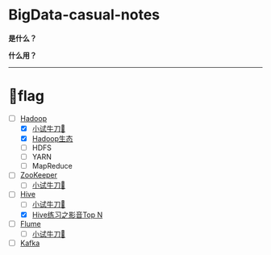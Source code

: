 # BigData-casual-notes

**是什么？**

**什么用？**

* * *

# 🚩flag

- [ ] [Hadoop](https://github.com/Dang-h/BigData/blob/master/Hadoop/Hadoop.md)
  - [x] [小试牛刀🐂](https://github.com/Dang-h/BigData/blob/master/Hadoop/Hadoop.md#%E4%BB%80%E4%B9%88%E7%94%A8)
  - [x] [Hadoop生态](https://github.com/Dang-h/BigData/blob/master/Hadoop/Hadoop.md)
  - [ ] HDFS
  - [ ] YARN
  - [ ] MapReduce
- [ ] [ZooKeeper](https://github.com/Dang-h/BigData/blob/master/Zookeeper/ZooKeeper.md)
  - [ ] [小试牛刀🐂](https://github.com/Dang-h/BigData/blob/master/Zookeeper/ZooKeeper.md)
- [ ] [Hive](https://github.com/Dang-h/BigData/blob/master/Hive/Hive.md)
  - [ ] [小试牛刀🐂](https://github.com/Dang-h/BigData/blob/master/Hive/Hive.md)
  - [x] [Hive练习之影音Top N](https://github.com/Dang-h/BigData/blob/master/Hive/Hive.md)
- [ ] [Flume](https://github.com/Dang-h/BigData/blob/master/Flume/Flume.md)
  - [ ] [小试牛刀🐂](https://github.com/Dang-h/BigData/blob/master/Flume/Flume.md)
  
- [ ] [Kafka](/Kafka/Kafka.md)
